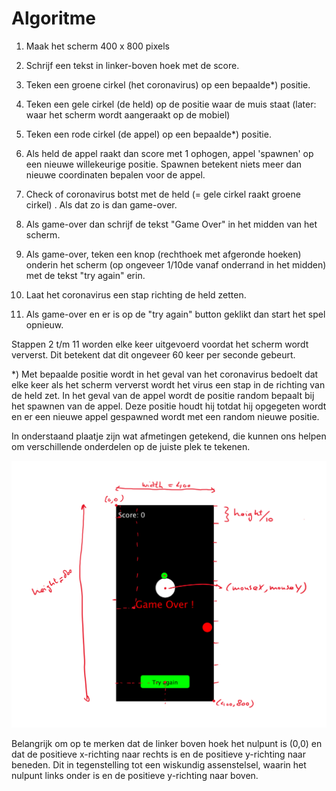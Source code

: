 # Algoritme

1.  Maak het scherm 400 x 800 pixels

2.  Schrijf een tekst in linker-boven hoek met de score.

3.  Teken een groene cirkel (het coronavirus) op een bepaalde\*) positie.

4.  Teken een gele cirkel (de held) op de positie waar de muis staat (later: waar het scherm wordt aangeraakt op de mobiel)

5.  Teken een rode cirkel (de appel) op een bepaalde\*) positie.

6.  Als held de appel raakt dan score met 1 ophogen, appel 'spawnen' op een nieuwe willekeurige positie. Spawnen betekent niets meer dan nieuwe coordinaten bepalen voor de appel.

7.  Check of coronavirus botst met de held (= gele cirkel raakt groene cirkel) . Als dat zo is dan game-over.

8.  Als game-over dan schrijf de tekst "Game Over" in het midden van het scherm.

9.  Als game-over, teken een knop (rechthoek met afgeronde hoeken) onderin het scherm (op ongeveer 1/10de vanaf onderrand in het midden) met de tekst "try again" erin.

10. Laat het coronavirus een stap richting de held zetten.

11. Als game-over en er is op de "try again" button geklikt dan start het spel opnieuw.

Stappen 2 t/m 11 worden elke keer uitgevoerd voordat het scherm wordt ververst. Dit betekent dat dit ongeveer 60 keer per seconde gebeurt.

\*) Met bepaalde positie wordt in het geval van het coronavirus bedoelt dat elke keer als het scherm ververst wordt het virus een stap in de richting van de held zet. In het geval van de appel wordt de positie random bepaalt bij het spawnen van de appel. Deze positie houdt hij totdat hij opgegeten wordt en er een nieuwe appel gespawned wordt met een random nieuwe positie.

In onderstaand plaatje zijn wat afmetingen getekend, die kunnen ons helpen om verschillende onderdelen op de juiste plek te tekenen.

![image16](images/image16.png)

Belangrijk om op te merken dat de linker boven hoek het nulpunt is (0,0) en dat de positieve x-richting naar rechts is en de positieve y-richting naar beneden. Dit in tegenstelling tot een wiskundig assenstelsel, waarin het nulpunt links onder is en de positieve y-richting naar boven.


